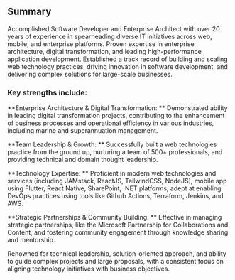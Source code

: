 ## Summary

Accomplished Software Developer and Enterprise Architect with over 20 years of experience in spearheading diverse IT initiatives across web, mobile, and enterprise platforms. Proven expertise in enterprise architecture, digital transformation, and leading high-performance application development. Established a track record of building and scaling web technology practices, driving innovation in software development, and delivering complex solutions for large-scale businesses.

### Key strengths include:

**Enterprise Architecture & Digital Transformation: **
Demonstrated ability in leading digital transformation projects, contributing to the enhancement of business processes and operational efficiency in various industries, including marine and superannuation management.

**Team Leadership & Growth: **
Successfully built a web technologies practice from the ground up, nurturing a team of 500+ professionals, and providing technical and domain thought leadership.

**Technology Expertise: **
Proficient in modern web technologies and services (including JAMstack, ReactJS, TailwindCSS, NodeJS), mobile app using Flutter, React Native, SharePoint, .NET platforms, adept at enabling DevOps practices using tools like Github Actions, Terraform, Jenkins, and AWS.

**Strategic Partnerships & Community Building: **
Effective in managing strategic partnerships, like the Microsoft Partnership for Collaborations and Content, and fostering community engagement through knowledge sharing and mentorship.

Renowned for technical leadership, solution-oriented approach, and ability to guide complex projects and large proposals, with a consistent focus on aligning technology initiatives with business objectives.

